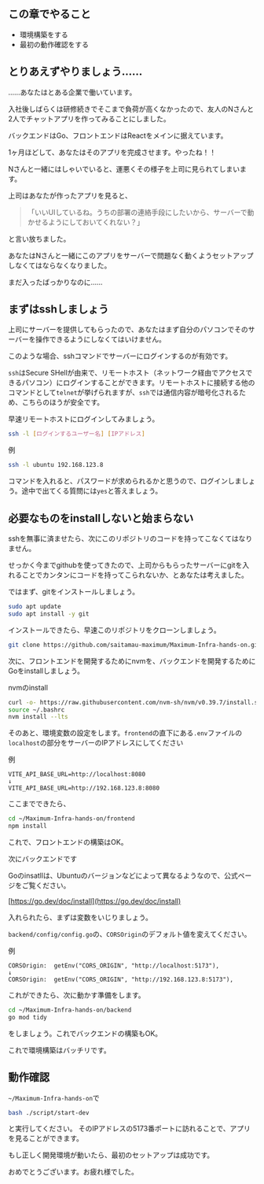 ## この章でやること
- 環境構築をする
- 最初の動作確認をする

## とりあえずやりましょう……
……あなたはとある企業で働いています。

入社後しばらくは研修続きでそこまで負荷が高くなかったので、友人のNさんと2人でチャットアプリを作ってみることにしました。

バックエンドはGo、フロントエンドはReactをメインに据えています。

1ヶ月ほどして、あなたはそのアプリを完成させます。やったね！！

Nさんと一緒にはしゃいでいると、運悪くその様子を上司に見られてしまいます。

上司はあなたが作ったアプリを見ると、

>「いいUIしているね。うちの部署の連絡手段にしたいから、サーバーで動かせるようにしておいてくれない？」

と言い放ちました。

あなたはNさんと一緒にこのアプリをサーバーで問題なく動くようセットアップしなくてはならなくなりました。

まだ入ったばっかりなのに……

## まずはsshしましょう
上司にサーバーを提供してもらったので、あなたはまず自分のパソコンでそのサーバーを操作できるようにしなくてはいけません。

このような場合、sshコマンドでサーバーにログインするのが有効です。

`ssh`はSecure SHellが由来で、リモートホスト（ネットワーク経由でアクセスできるパソコン）にログインすることができます。リモートホストに接続する他のコマンドとして`telnet`が挙げられますが、`ssh`では通信内容が暗号化されるため、こちらのほうが安全です。

早速リモートホストにログインしてみましょう。
```bash
ssh -l [ログインするユーザー名] [IPアドレス]
```
例
```bash
ssh -l ubuntu 192.168.123.8
```
コマンドを入れると、パスワードが求められるかと思うので、ログインしましょう。途中で出てくる質問には`yes`と答えましょう。

## 必要なものをinstallしないと始まらない
sshを無事に済ませたら、次にこのリポジトリのコードを持ってこなくてはなりません。

せっかく今までgithubを使ってきたので、上司からもらったサーバーにgitを入れることでカンタンにコードを持ってこられないか、とあなたは考えました。

ではまず、gitをインストールしましょう。
```bash
sudo apt update
sudo apt install -y git
```
インストールできたら、早速このリポジトリをクローンしましょう。

```bash
git clone https://github.com/saitamau-maximum/Maximum-Infra-hands-on.git
```

次に、フロントエンドを開発するためにnvmを、バックエンドを開発するためにGoをinstallしましょう。

nvmのinstall
```bash
curl -o- https://raw.githubusercontent.com/nvm-sh/nvm/v0.39.7/install.sh | bash
source ~/.bashrc
nvm install --lts
```

そのあと、環境変数の設定をします。`frontend`の直下にある`.env`ファイルの`localhost`の部分をサーバーのIPアドレスにしてください

例
```
VITE_API_BASE_URL=http://localhost:8080
↓
VITE_API_BASE_URL=http://192.168.123.8:8080
```
ここまでできたら、
```bash
cd ~/Maximum-Infra-hands-on/frontend
npm install
```
これで、フロントエンドの構築はOK。

次にバックエンドです

Goのinsatllは、Ubuntuのバージョンなどによって異なるようなので、公式ページをご覧ください。

[https://go.dev/doc/install](https://go.dev/doc/install)

入れられたら、まずは変数をいじりましょう。

`backend/config/config.go`の、`CORSOrigin`のデフォルト値を変えてください。

例
```
CORSOrigin:  getEnv("CORS_ORIGIN", "http://localhost:5173"),
↓
CORSOrigin:  getEnv("CORS_ORIGIN", "http://192.168.123.8:5173"),
```
これができたら、次に動かす準備をします。
```bash
cd ~/Maximum-Infra-hands-on/backend
go mod tidy
```
をしましょう。これでバックエンドの構築もOK。

これで環境構築はバッチリです。

## 動作確認
`~/Maximum-Infra-hands-on`で
```bash
bash ./script/start-dev
```
と実行してください。
そのIPアドレスの5173番ポートに訪れることで、アプリを見ることができます。

もし正しく開発環境が動いたら、最初のセットアップは成功です。

おめでとうございます。お疲れ様でした。